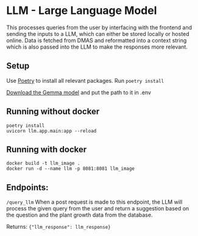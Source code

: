 # LLM - Large Language Model

This processes queries from the user by interfacing with the frontend and sending the inputs to a LLM, which can either be stored locally or hosted online.
Data is fetched from DMAS and reformatted into a context string which is also passed into the LLM to make the responses more relevant.

## Setup
Use [Poetry](https://python-poetry.org/docs/) to install all relevant packages. Run `poetry install`

[Download the Gemma model](https://huggingface.co/google/gemma-1.1-2b-it-GGUF) and put the path to it in .env

## Running without docker

```
poetry install
uvicorn llm.app.main:app --reload
```

## Running with docker
```
docker build -t llm_image .
docker run -d --name llm -p 8081:8081 llm_image
```

## Endpoints:

`/query_llm`
When a post request is made to this endpoint, the LLM will process the given query from the user and return a suggestion based on the question and the plant growth data from the database.

Returns: `{"llm_response": llm_response}`
